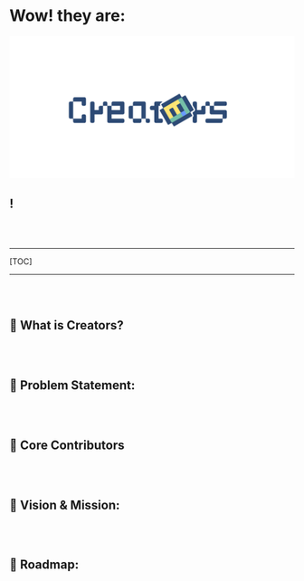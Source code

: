 # Wow! they are:

<img src="./logo.png" />

## !

<br />

<br />

------

[TOC]

------




<br />

<br />



## 📖 What is Creators?



<br />

<br />


## 🚩 Problem Statement:



<br />

<br />


## 🌟 Core Contributors

<br />

<br />


## 🚀 Vision & Mission:

<br />

<br />

## 📅 Roadmap:

